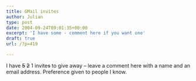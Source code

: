 ```yaml
---
title: GMail invites
author: Julian
type: post
date: 2004-09-24T09:01:35+00:00
excerpt: 'I have some - comment here if you want one'
draft: true
url: /?p=419

---
```

I have <del>5</del> <del>2</del> 1 invite<del>s</del> to give away &#8211; leave a comment here with a name and an email address. Preference given to people I know.